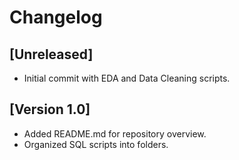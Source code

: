 # Changelog

## [Unreleased]
- Initial commit with EDA and Data Cleaning scripts.

## [Version 1.0]
- Added README.md for repository overview.
- Organized SQL scripts into folders.
